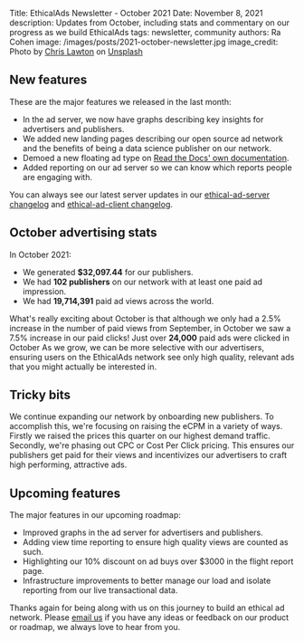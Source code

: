 Title: EthicalAds Newsletter - October 2021
Date: November 8, 2021
description: Updates from October, including stats and commentary on our progress as we build EthicalAds
tags: newsletter, community
authors: Ra Cohen
image: /images/posts/2021-october-newsletter.jpg
image_credit: <span>Photo by <a href="https://unsplash.com/@chrislawton?utm_source=unsplash&utm_medium=referral&utm_content=creditCopyText">Chris Lawton</a> on <a href="https://unsplash.com/s/photos/fall?utm_source=unsplash&utm_medium=referral&utm_content=creditCopyText">Unsplash</a></span>


## New features

These are the major features we released in the last month:
 
* In the ad server, we now have graphs describing key insights for advertisers and publishers.
* We added new landing pages describing our open source ad network and the benefits of being a data science publisher on our network.
* Demoed a new floating ad type on [Read the Docs' own documentation](https://docs.readthedocs.io/en/stable/). 
* Added reporting on our ad server so we can know which reports people are engaging with. 

You can always see our latest server updates in our [ethical-ad-server changelog](https://ethical-ad-server.readthedocs.io/en/latest/developer/changelog.html) and [ethical-ad-client changelog](https://ethical-ad-client.readthedocs.io/en/latest/changelog.html).


## October advertising stats

In October 2021:

* We generated **$32,097.44** for our publishers.
* We had **102 publishers** on our network with at least one paid ad impression.
* We had **19,714,391** paid ad views across the world.

What's really exciting about October is that although we only had 
a 2.5% increase in the number of paid views from September,
in October we saw a 7.5% increase in our paid clicks! 
Just over **24,000** paid ads were clicked in October
As we grow, we can be more selective with our advertisers, 
ensuring users on the EthicalAds network see only high quality, relevant ads 
that you might actually be interested in. 

## Tricky bits

We continue expanding our network by onboarding new publishers. 
To accomplish this, we're focusing on raising the eCPM in a variety of ways. 
Firstly we raised the prices this quarter on our highest demand traffic.
Secondly, we're phasing out CPC or Cost Per Click pricing. 
This ensures our publishers get paid for their views and 
incentivizes our advertisers to craft high performing, attractive ads. 

## Upcoming features

The major features in our upcoming roadmap:

* Improved graphs in the ad server for advertisers and publishers. 
* Adding view time reporting to ensure high quality views are counted as such. 
* Highlighting our 10% discount on ad buys over $3000 in the flight report page.
* Infrastructure improvements to better manage our load and isolate reporting from our live transactional data.


Thanks again for being along with us on this journey to build an ethical ad network.
Please [email us](mailto:ads@ethicalads.io) if you have any ideas or feedback on our product or roadmap,
we always love to hear from you.
